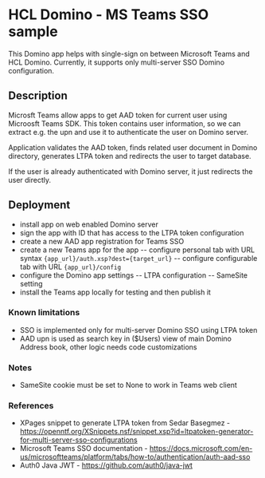 # HCL Domino - MS Teams SSO sample
This Domino app helps with single-sign on between Microsoft Teams and HCL Domino. Currently, it supports only multi-server SSO Domino configuration.

## Description

Microsft Teams allow apps to get AAD token for current user using Microosft Teams SDK. This token contains user information, so we can extract e.g. the upn and use it to authenticate the user on Domino server. 

Application validates the AAD token, finds related user document in Domino directory, generates LTPA token and redirects the user to target database.

If the user is already authenticated with Domino server, it just redirects the user directly.

## Deployment
 - install app on web enabled Domino server
 - sign the app with ID that has access to the LTPA token configuration
 - create a new AAD app registration for Teams SSO
 - create a new Teams app for the app
 -- configure personal tab with URL syntax `{app_url}/auth.xsp?dest={target_url}`
 -- configure configurable tab with URL `{app_url}/config`
 - configure the Domino app settings
 -- LTPA configuration
 -- SameSite setting 
 - install the Teams app locally for testing and then publish it

### Known limitations
 - SSO is implemented only for multi-server Domino SSO using LTPA token
 - AAD upn is used as search key in ($Users) view of main Domino Address book, other logic needs code customizations

### Notes
 - SameSite cookie must be set to None to work in Teams web client

### References
 - XPages snippet to generate LTPA token from Sedar Basegmez - https://openntf.org/XSnippets.nsf/snippet.xsp?id=ltpatoken-generator-for-multi-server-sso-configurations
 - Microsoft Teams SSO documentation - https://docs.microsoft.com/en-us/microsoftteams/platform/tabs/how-to/authentication/auth-aad-sso
 - Auth0 Java JWT - https://github.com/auth0/java-jwt
 
